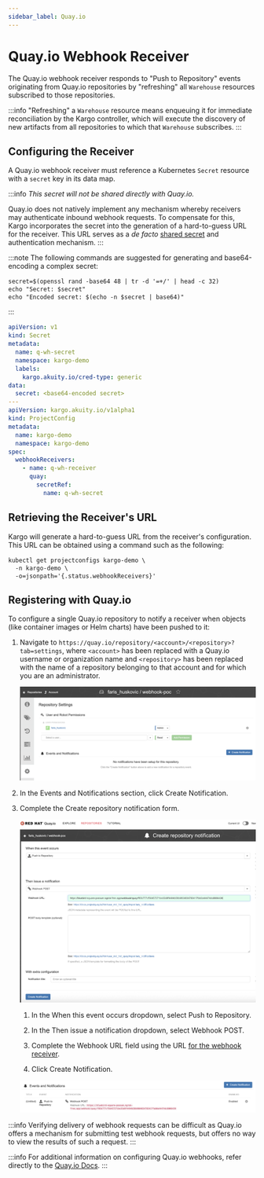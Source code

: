 ```yaml
---
sidebar_label: Quay.io
---
```


# Quay.io Webhook Receiver

The Quay.io webhook receiver responds to "Push to Repository" events originating
from Quay.io repositories by "refreshing" all `Warehouse` resources subscribed
to those repositories.

:::info
"Refreshing" a `Warehouse` resource means enqueuing it for immediate
reconciliation by the Kargo controller, which will execute the discovery of new
artifacts from all repositories to which that `Warehouse` subscribes.
:::

## Configuring the Receiver

A Quay.io webhook receiver must reference a Kubernetes `Secret` resource with a
`secret` key in its data map.

:::info
_This secret will not be shared directly with Quay.io._

Quay.io does not natively implement any mechanism whereby receivers may
authenticate inbound webhook requests. To compensate for this, Kargo
incorporates the secret into the generation of a hard-to-guess URL for the
receiver. This URL serves as a _de facto_
[shared secret](https://en.wikipedia.org/wiki/Shared_secret) and authentication
mechanism.
:::

:::note
The following commands are suggested for generating and base64-encoding a
complex secret:

```shell
secret=$(openssl rand -base64 48 | tr -d '=+/' | head -c 32)
echo "Secret: $secret"
echo "Encoded secret: $(echo -n $secret | base64)"
```

:::

```yaml
apiVersion: v1
kind: Secret
metadata:
  name: q-wh-secret
  namespace: kargo-demo
  labels:
    kargo.akuity.io/cred-type: generic
data:
  secret: <base64-encoded secret>
---
apiVersion: kargo.akuity.io/v1alpha1
kind: ProjectConfig
metadata:
  name: kargo-demo
  namespace: kargo-demo
spec:
  webhookReceivers: 
    - name: q-wh-receiver
      quay:
        secretRef:
          name: q-wh-secret
```

## Retrieving the Receiver's URL

Kargo will generate a hard-to-guess URL from the receiver's configuration. This
URL can be obtained using a command such as the following:

```shell
kubectl get projectconfigs kargo-demo \
  -n kargo-demo \
  -o=jsonpath='{.status.webhookReceivers}'
```

## Registering with Quay.io

To configure a single Quay.io repository to notify a receiver when objects (like
container images or Helm charts) have been pushed to it:

1. Navigate to `https://quay.io/repository/<account>/<repository>?tab=settings`,
   where `<account>` has been replaced with a Quay.io username or organization
   name and `<repository>` has been replaced with the name of a repository
   belonging to that account and for which you are an administrator.

    ![Repository Settings](./img/repository-settings.png "Repository Settings")

1. In the <Hlt>Events and Notifications</Hlt> section, click
   <Hlt>Create Notification</Hlt>.

1. Complete the <Hlt>Create repository notification</Hlt> form.

    ![Create Repository Notification Form](./img/create-repository-notification.png "Create Repository Notification Form")

    1. In the <Hlt>When this event occurs</Hlt> dropdown, select
       <Hlt>Push to Repository</Hlt>.

    1. In the <Hlt>Then issue a notification</Hlt> dropdown, select
       <Hlt>Webhook POST</Hlt>.

    1. Complete the <Hlt>Webhook URL</Hlt> field using the URL
       [for the webhook receiver](#retrieving-the-receivers-url).

    1. Click <Hlt>Create Notification</Hlt>.

    ![Created](./img/created.png "Created")

:::info
Verifying delivery of webhook requests can be difficult as Quay.io offers a
mechanism for submitting test webhook requests, but offers no way to view the
results of such a request.
:::

:::info
For additional information on configuring Quay.io webhooks, refer directly to
the [Quay.io Docs](https://docs.quay.io/guides/notifications.html).
:::

